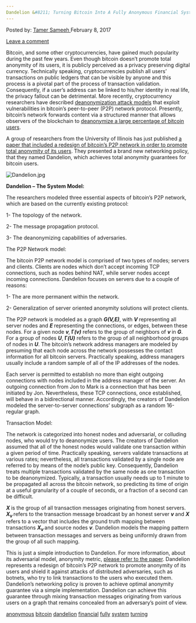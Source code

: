 ```yaml
---
Dandelion &#8211; Turning Bitcoin Into A Fully Anonymous Financial System"
---
```

<article class="post-listing post-18036 post type-post status-publish format-standard has-post-thumbnail hentry  tag-anonymous tag-bitcoin tag-dandelion tag-financial tag-fully tag-system tag-turning">
<div class="post-inner">
    <span>Posted by: <a href="https://www.deepdotweb.com/author/tamersameeh/" title="">Tamer Sameeh </a></span>
<span>February 8, 2017</span>
    
<span><a href="https://www.deepdotweb.com/2017/02/08/dandelion-turning-bitcoin-fully-anonymous-financial-system/#respond">Leave a comment</a></span>
</p>
<div class="clear"></div>
    
<p>Bitcoin, and some other cryptocurrencies, have gained much popularity during the past few years. Even though bitcoin doesn&#8217;t promote total anonymity of its users, it is publicly perceived as a privacy preserving digital currency. Technically speaking, cryptocurrencies publish all users&#8217; transactions on public ledgers that can be visible by anyone and this process is a pivotal part of the process of transaction validation. Consequently, if a user&#8217;s address can be linked to his/her identity in real life, the privacy fallout can be detrimental. More recently, cryptocurrency researchers have described <a href="https://www.deepdotweb.com/2014/11/17/bitcoin-dev-team-serious-anonymity/">deanonymization attack models</a> that exploit vulnerabilities in bitcoin&#8217;s peer-to-peer (P2P) network protocol. Presently, bitcoin&#8217;s network forwards content via a structured manner that allows observers of the blockchain to <a href="https://www.deepdotweb.com/2017/01/03/bayesian-method-deanonymising-large-percentage-bitcoin-transactions/">deanonymize a large percentage of bitcoin users</a>.</p>
<p>A group of researchers from the University of Illinois has just published <a href="https://arxiv.org/pdf/1701.04439v1.pdf">a paper that included a redesign of bitcoin&#8217;s P2P network in order to promote total anonymity of its users</a>. They presented a brand new networking policy, that they named Dandelion, which achieves total anonymity guarantees for bitcoin users.</p>
<p><img class="wp-image-18043 aligncenter" src="/imgs/2017/02/dandelion-jpg.jpeg" alt="Dandelion.jpg" srcset="/imgs/2017/02/dandelion-jpg.jpeg 800w, /imgs/2017/02/dandelion-jpg-300x225.jpeg 300w" sizes="(max-width: 800px) 100vw, 800px"/></p>
<p><strong>Dandelion &#8211; The System Model:</strong></p>
<p>The researchers modeled three essential aspects of bitcoin&#8217;s P2P network, which are based on the currently existing protocol:</p>
<p>1- The topology of the network.</p>
<p>2- The message propagation protocol.</p>
<p>3- The deanonymizing capabilities of adversaries.</p>
<p>The P2P Network model:</p>
<p>The bitcoin P2P network model is comprised of two types of nodes; servers and clients. Clients are nodes which don&#8217;t accept incoming TCP connections, such as nodes behind NAT, while server nodes accept incoming connections. Dandelion focuses on servers due to a couple of reasons:</p>
<p>1- The are more permanent within the network.</p>
<p>2- Generalization of server oriented anonymity solutions will protect clients.</p>
<p>The P2P network is modeled as a graph <strong><em>G(V,E)</em></strong>, with <strong><em>V </em></strong>representing all server nodes and <strong><em>E </em></strong>representing the connections, or edges, between these nodes. For a given node <strong><em>v</em></strong><em>,</em><strong> Γ<em>(v)</em></strong> refers to the group of neighbors of <strong><em>v </em></strong>in <strong><em>G</em></strong>. For a group of nodes <strong><em>U</em></strong>, <strong>Γ<em>(U)</em></strong> refers to the group of all neighborhood groups of nodes in <strong><em>U</em></strong>. The bitcoin&#8217;s network address managers are modeled by presuming that each node across the network possesses the contact information for all bitcoin servers. Practically speaking, address managers usually include a random sample of all of the IP addresses of the nodes.</p>
<p>Each server is permitted to establish no more than eight outgoing connections with nodes included in the address manager of the server. An outgoing connection from Jon to Mark is a connection that has been initiated by Jon. Nevertheless, these TCP connections, once established, will behave in a bidirectional manner. Accordingly, the creators of Dandelion modeled the server-to-server connections&#8217; subgraph as a random 16-regular graph.</p>
<p>Transaction Model:</p>
<p>The network is categorized into honest nodes and adversarial, or colluding nodes, who would try to deanonymize users. The creators of Dandelion assumed that all of the honest nodes would validate one transaction within a given period of time. Practically speaking, servers validate transactions at various rates; nevertheless, all transactions validated by a single node are referred to by means of the node&#8217;s public key. Consequently, Dandelion treats multiple transactions validated by the same node as one transaction to be deanonymized. Typically, a transaction usually needs up to 1 minute to be propagated all across the bitcoin network, so predicting its time of origin at a useful granularity of a couple of seconds, or a fraction of a second can be difficult.</p>
<p><strong><em>X </em></strong> is the group of all transaction messages originating from honest servers. <strong><em>X<sub>v </sub></em></strong> refers to the transaction message broadcast by an honest server <strong><em>v </em></strong> and <strong><em>X </em></strong>refers to a vector that includes the ground truth mapping between transactions <strong><em>X<sub>v </sub></em></strong> and source nodes <strong><em>v</em></strong>. Dandelion models the mapping pattern between transaction messages and servers as being uniformly drawn from the group of all such mapping.</p>
<p>This is just a simple introduction to Dandelion. For more information, about its adversarial model, anonymity metric, <a href="https://arxiv.org/pdf/1701.04439v1.pdf">please refer to the paper</a>. Dandelion represents a redesign of bitcoin&#8217;s P2P network to promote anonymity of its users and shield it against attacks of distributed adversaries, such as botnets, who try to link transactions to the users who executed them. Dandelion&#8217;s networking policy is proven to achieve optimal anonymity guarantee via a simple implementation. Dandelion can achieve this guarantee through mixing transaction messages originating from various users on a graph that remains concealed from an adversary&#8217;s point of view.</p>
</div>
<a href="https://www.deepdotweb.com/tag/anonymous/" rel="tag">anonymous</a> <a href="https://www.deepdotweb.com/tag/bitcoin/" rel="tag">bitcoin</a> <a href="https://www.deepdotweb.com/tag/dandelion/" rel="tag">dandelion</a> <a href="https://www.deepdotweb.com/tag/financial/" rel="tag">financial</a> <a href="https://www.deepdotweb.com/tag/fully/" rel="tag">fully</a> <a href="https://www.deepdotweb.com/tag/system/" rel="tag">system</a> <a href="https://www.deepdotweb.com/tag/turning/" rel="tag">turning</a></span> <span style="display:none" class="updated">2017-02-08</span>
<div style="display:none" class="vcard author" itemprop="author" itemscope itemtype="http://schema.org/Person"><strong class="fn" itemprop="name"><a href="https://www.deepdotweb.com/author/tamersameeh/" title="Posts by Tamer Sameeh" rel="author">Tamer Sameeh</a></strong></div>
    
